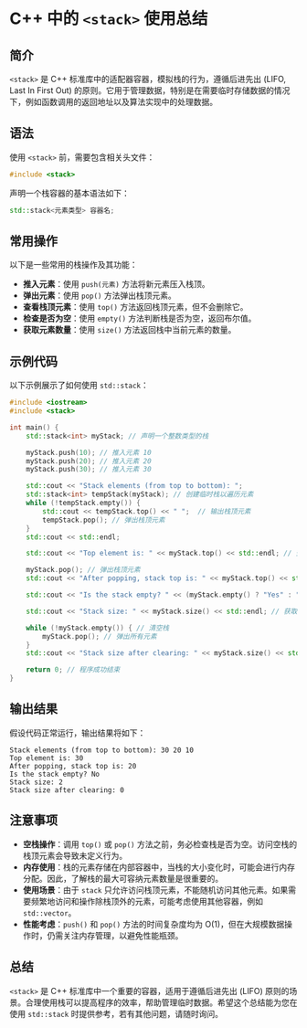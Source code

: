 # C++ 中的 `<stack>` 使用总结  

## 简介  
`<stack>` 是 C++ 标准库中的适配器容器，模拟栈的行为，遵循后进先出 (LIFO, Last In First Out) 的原则。它用于管理数据，特别是在需要临时存储数据的情况下，例如函数调用的返回地址以及算法实现中的处理数据。  

## 语法  
使用 `<stack>` 前，需要包含相关头文件：  
```cpp  
#include <stack>  
```

声明一个栈容器的基本语法如下：  
```cpp  
std::stack<元素类型> 容器名;  
```

## 常用操作  
以下是一些常用的栈操作及其功能：
- **推入元素**：使用 `push(元素)` 方法将新元素压入栈顶。
- **弹出元素**：使用 `pop()` 方法弹出栈顶元素。
- **查看栈顶元素**：使用 `top()` 方法返回栈顶元素，但不会删除它。
- **检查是否为空**：使用 `empty()` 方法判断栈是否为空，返回布尔值。
- **获取元素数量**：使用 `size()` 方法返回栈中当前元素的数量。

## 示例代码  
以下示例展示了如何使用 `std::stack`：  
```cpp  
#include <iostream>  
#include <stack>  

int main() {  
    std::stack<int> myStack; // 声明一个整数类型的栈  

    myStack.push(10); // 推入元素 10  
    myStack.push(20); // 推入元素 20  
    myStack.push(30); // 推入元素 30  

    std::cout << "Stack elements (from top to bottom): ";  
    std::stack<int> tempStack(myStack); // 创建临时栈以遍历元素  
    while (!tempStack.empty()) {  
        std::cout << tempStack.top() << " ";  // 输出栈顶元素  
        tempStack.pop(); // 弹出栈顶元素  
    }  
    std::cout << std::endl;  

    std::cout << "Top element is: " << myStack.top() << std::endl; // 查看栈顶元素  

    myStack.pop(); // 弹出栈顶元素  
    std::cout << "After popping, stack top is: " << myStack.top() << std::endl; // 查看新的栈顶元素  

    std::cout << "Is the stack empty? " << (myStack.empty() ? "Yes" : "No") << std::endl; // 检查栈是否为空  

    std::cout << "Stack size: " << myStack.size() << std::endl; // 获取栈的大小  

    while (!myStack.empty()) { // 清空栈  
        myStack.pop(); // 弹出所有元素  
    }  
    std::cout << "Stack size after clearing: " << myStack.size() << std::endl; // 输出清空后的大小  

    return 0; // 程序成功结束  
}  
```

## 输出结果  
假设代码正常运行，输出结果将如下：  
```
Stack elements (from top to bottom): 30 20 10 
Top element is: 30
After popping, stack top is: 20
Is the stack empty? No
Stack size: 2
Stack size after clearing: 0
```

## 注意事项  
- **空栈操作**：调用 `top()` 或 `pop()` 方法之前，务必检查栈是否为空。访问空栈的栈顶元素会导致未定义行为。
- **内存使用**：栈的元素存储在内部容器中，当栈的大小变化时，可能会进行内存分配。因此，了解栈的最大可容纳元素数量是很重要的。
- **使用场景**：由于 `stack` 只允许访问栈顶元素，不能随机访问其他元素。如果需要频繁地访问和操作除栈顶外的元素，可能考虑使用其他容器，例如 `std::vector`。
- **性能考虑**：`push()` 和 `pop()` 方法的时间复杂度均为 O(1)，但在大规模数据操作时，仍需关注内存管理，以避免性能瓶颈。

## 总结  
`<stack>` 是 C++ 标准库中一个重要的容器，适用于遵循后进先出 (LIFO) 原则的场景。合理使用栈可以提高程序的效率，帮助管理临时数据。希望这个总结能为您在使用 `std::stack` 时提供参考，若有其他问题，请随时询问。

